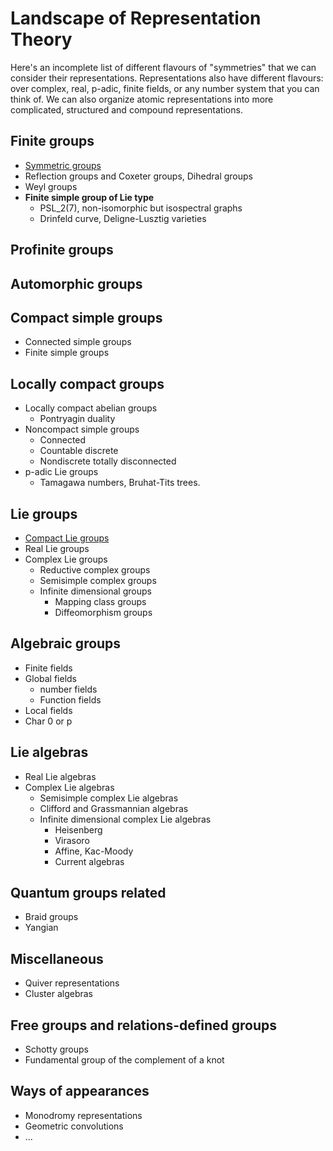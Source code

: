 

# Landscape of Representation Theory

Here's an incomplete list of different flavours of "symmetries" that  we can consider their representations. Representations also have different flavours: over  complex, real, p-adic, finite fields, or any number system that you can think of. We can also organize atomic representations
into more complicated, structured and compound representations. 

## Finite groups
   * [Symmetric groups][Symmetric groups]
   * Reflection groups and Coxeter groups, Dihedral groups
   * Weyl groups 
   * **Finite simple group of Lie type**
        - PSL_2(7), non-isomorphic but isospectral graphs
        - Drinfeld curve, Deligne-Lusztig varieties 

## Profinite groups

## Automorphic groups

## Compact simple groups
   * Connected simple groups
   * Finite simple groups

## Locally compact groups
   * Locally compact abelian groups
      - Pontryagin duality
   * Noncompact simple groups
      - Connected
      - Countable discrete
      - Nondiscrete totally disconnected
   * p-adic Lie groups
       - Tamagawa numbers, Bruhat-Tits trees.

## Lie groups
   * [Compact Lie groups][Compact Lie groups]
   * Real Lie groups
   * Complex Lie groups
      - Reductive complex groups
      - Semisimple complex groups
      - Infinite dimensional groups
         - Mapping class groups
         - Diffeomorphism groups
    
    
## Algebraic groups

   * Finite fields
   * Global fields
      - number fields
      - Function fields
   * Local fields
   * Char 0 or p
    
## Lie algebras

   * Real Lie algebras
   * Complex Lie algebras
      - Semisimple complex Lie algebras
      - Clifford and Grassmannian algebras
      - Infinite dimensional complex Lie algebras
         - Heisenberg
         - Virasoro
         - Affine, Kac-Moody
         - Current algebras

## Quantum groups related

   * Braid groups
   * Yangian

## Miscellaneous

   * Quiver representations
   * Cluster algebras

## Free groups and relations-defined groups

   * Schotty groups
   * Fundamental group of the complement of a knot

## Ways of appearances

   * Monodromy representations
   * Geometric convolutions
   * ...


[Symmetric groups]: https://projecteuclid.org/download/pdf_1/euclid.lnms/1215467416
[Compact Lie groups]: https://github.com/Waerden001/Harmonic_Analysis_Database/blob/master/Representations/Representations%20of%20classical%20compact%20Lie%20groups.pdf
